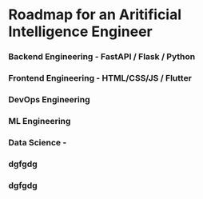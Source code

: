 # Roadmap for an Aritificial Intelligence Engineer

### Backend Engineering - FastAPI / Flask / Python
### Frontend Engineering - HTML/CSS/JS / Flutter
### DevOps Engineering
### ML Engineering
### Data Science - 
### dgfgdg
### dgfgdg
